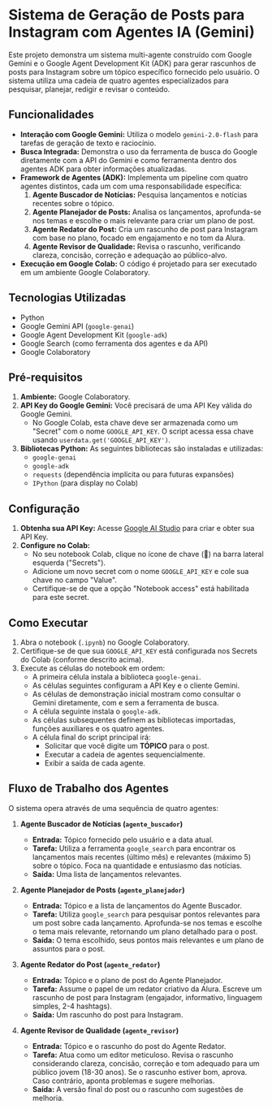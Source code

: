 # Sistema de Geração de Posts para Instagram com Agentes IA (Gemini)

Este projeto demonstra um sistema multi-agente construído com Google Gemini e o Google Agent Development Kit (ADK) para gerar rascunhos de posts para Instagram sobre um tópico específico fornecido pelo usuário. O sistema utiliza uma cadeia de quatro agentes especializados para pesquisar, planejar, redigir e revisar o conteúdo.

## Funcionalidades

*   **Interação com Google Gemini:** Utiliza o modelo `gemini-2.0-flash` para tarefas de geração de texto e raciocínio.
*   **Busca Integrada:** Demonstra o uso da ferramenta de busca do Google diretamente com a API do Gemini e como ferramenta dentro dos agentes ADK para obter informações atualizadas.
*   **Framework de Agentes (ADK):** Implementa um pipeline com quatro agentes distintos, cada um com uma responsabilidade específica:
    1.  **Agente Buscador de Notícias:** Pesquisa lançamentos e notícias recentes sobre o tópico.
    2.  **Agente Planejador de Posts:** Analisa os lançamentos, aprofunda-se nos temas e escolhe o mais relevante para criar um plano de post.
    3.  **Agente Redator do Post:** Cria um rascunho de post para Instagram com base no plano, focado em engajamento e no tom da Alura.
    4.  **Agente Revisor de Qualidade:** Revisa o rascunho, verificando clareza, concisão, correção e adequação ao público-alvo.
*   **Execução em Google Colab:** O código é projetado para ser executado em um ambiente Google Colaboratory.

## Tecnologias Utilizadas

*   Python
*   Google Gemini API (`google-genai`)
*   Google Agent Development Kit (`google-adk`)
*   Google Search (como ferramenta dos agentes e da API)
*   Google Colaboratory

## Pré-requisitos

1.  **Ambiente:** Google Colaboratory.
2.  **API Key do Google Gemini:** Você precisará de uma API Key válida do Google Gemini.
    *   No Google Colab, esta chave deve ser armazenada como um "Secret" com o nome `GOOGLE_API_KEY`. O script acessa essa chave usando `userdata.get('GOOGLE_API_KEY')`.
3.  **Bibliotecas Python:** As seguintes bibliotecas são instaladas e utilizadas:
    *   `google-genai`
    *   `google-adk`
    *   `requests` (dependência implícita ou para futuras expansões)
    *   `IPython` (para display no Colab)

## Configuração

1.  **Obtenha sua API Key:** Acesse [Google AI Studio](https://aistudio.google.com/app/apikey) para criar e obter sua API Key.
2.  **Configure no Colab:**
    *   No seu notebook Colab, clique no ícone de chave (🔑) na barra lateral esquerda ("Secrets").
    *   Adicione um novo secret com o nome `GOOGLE_API_KEY` e cole sua chave no campo "Value".
    *   Certifique-se de que a opção "Notebook access" está habilitada para este secret.

## Como Executar

1.  Abra o notebook (`.ipynb`) no Google Colaboratory.
2.  Certifique-se de que sua `GOOGLE_API_KEY` está configurada nos Secrets do Colab (conforme descrito acima).
3.  Execute as células do notebook em ordem:
    *   A primeira célula instala a biblioteca `google-genai`.
    *   As células seguintes configuram a API Key e o cliente Gemini.
    *   As células de demonstração inicial mostram como consultar o Gemini diretamente, com e sem a ferramenta de busca.
    *   A célula seguinte instala o `google-adk`.
    *   As células subsequentes definem as bibliotecas importadas, funções auxiliares e os quatro agentes.
    *   A célula final do script principal irá:
        *   Solicitar que você digite um **TÓPICO** para o post.
        *   Executar a cadeia de agentes sequencialmente.
        *   Exibir a saída de cada agente.

## Fluxo de Trabalho dos Agentes

O sistema opera através de uma sequência de quatro agentes:

1.  **Agente Buscador de Notícias (`agente_buscador`)**
    *   **Entrada:** Tópico fornecido pelo usuário e a data atual.
    *   **Tarefa:** Utiliza a ferramenta `google_search` para encontrar os lançamentos mais recentes (último mês) e relevantes (máximo 5) sobre o tópico. Foca na quantidade e entusiasmo das notícias.
    *   **Saída:** Uma lista de lançamentos relevantes.

2.  **Agente Planejador de Posts (`agente_planejador`)**
    *   **Entrada:** Tópico e a lista de lançamentos do Agente Buscador.
    *   **Tarefa:** Utiliza `google_search` para pesquisar pontos relevantes para um post sobre cada lançamento. Aprofunda-se nos temas e escolhe o tema mais relevante, retornando um plano detalhado para o post.
    *   **Saída:** O tema escolhido, seus pontos mais relevantes e um plano de assuntos para o post.

3.  **Agente Redator do Post (`agente_redator`)**
    *   **Entrada:** Tópico e o plano de post do Agente Planejador.
    *   **Tarefa:** Assume o papel de um redator criativo da Alura. Escreve um rascunho de post para Instagram (engajador, informativo, linguagem simples, 2-4 hashtags).
    *   **Saída:** Um rascunho do post para Instagram.

4.  **Agente Revisor de Qualidade (`agente_revisor`)**
    *   **Entrada:** Tópico e o rascunho do post do Agente Redator.
    *   **Tarefa:** Atua como um editor meticuloso. Revisa o rascunho considerando clareza, concisão, correção e tom adequado para um público jovem (18-30 anos). Se o rascunho estiver bom, aprova. Caso contrário, aponta problemas e sugere melhorias.
    *   **Saída:** A versão final do post ou o rascunho com sugestões de melhoria.
